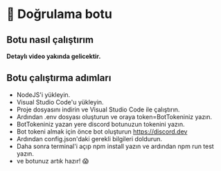 # 🔑 Doğrulama botu

## Botu nasıl çalıştırım
**Detaylı video yakında gelicektir.**

## Botu çalıştırma adımları

- NodeJS'i yükleyin.
- Visual Studio Code'u yükleyin.
- Proje dosyasını indirin ve Visual Studio Code ile çalıştırın.
- Ardından .env dosyası oluşturun ve oraya token=BotTokeniniz yazın.
- BotTokeniniz yazan yere discord botunuzun tokenini yazın.
- Bot tokeni almak için önce bot oluşturun https://discord.dev
- Ardından config.json'daki gerekli bilgileri doldurun.
- Daha sonra terminal'i açıp npm install yazın ve ardından npm run test yazın.
- ve botunuz artık hazır! 😱